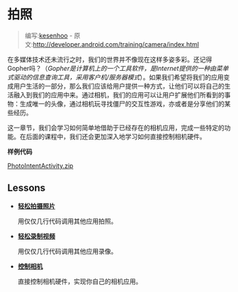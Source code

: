 # 拍照

> 编写:[kesenhoo](https://github.com/kesenhoo) - 原文:<http://developer.android.com/training/camera/index.html>

在多媒体技术还未流行之时，我们的世界并不像现在这样多姿多彩。还记得Gopher吗？（*Gopher是计算机上的一个工具软件，是Internet提供的一种由菜单式驱动的信息查询工具，采用客户机/服务器模式*）。如果我们希望将我们的应用变成用户生活的一部分，那么我们应该给用户提供一种方式，让他们可以将自己的生活融入到我们的应用中来。通过相机，我们的应用可以让用户扩展他们所看到的事物：生成唯一的头像，通过相机玩寻找僵尸的交互性游戏，亦或者是分享他们的某些经历。

这一章节，我们会学习如何简单地借助于已经存在的相机应用，完成一些特定的功能。在后面的课程中，我们还会更加深入地学习如何直接控制相机硬件。

**样例代码**

[PhotoIntentActivity.zip](http://developer.android.com/shareables/training/PhotoIntentActivity.zip)

## Lessons

* [**轻松拍摄照片**](photobasics.html)

  用仅仅几行代码调用其他应用拍照。


* [**轻松录制视频**](videobasics.html)

  用仅仅几行代码调用其他应用录像。


* [**控制相机**](cameradirect.html)

  直接控制相机硬件，实现你自己的相机应用。
